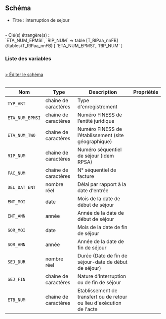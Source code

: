 ## Schéma

- Titre : interruption de sejour
<br />
- Clé(s) étrangère(s) : <br />
`ETA_NUM_EPMSI`, `RIP_NUM` => table [T_RIPaa_nnFB](/tables/T_RIPaa_nnFB) [ `ETA_NUM_EPMSI`, `RIP_NUM` ]<br />

### Liste des variables
<br />
<div>
    <a href="https://gitlab.com/healthdatahub/schema-snds/edit/master/schemas/PMSI/PMSI%20RIM-P/T_RIPaa_nnFI.json"  
    arget="_blank" rel="noopener noreferrer">> Éditer le schéma</a>
    <OutboundLink />
</div>
<br />

Nom|Type|Description|Propriétés
-|-|-|-
`TYP_ART`|chaîne de caractères|Type d&#x27;enregistrement||
`ETA_NUM_EPMSI`|chaîne de caractères|Numéro FINESS de l’entité juridique||
`ETA_NUM_TWO`|chaîne de caractères|Numéro FINESS de l’établissement (site géographique)||
`RIP_NUM`|chaîne de caractères|Numéro séquentiel de séjour (idem RPSA)||
`FAC_NUM`|chaîne de caractères|N° séquentiel de facture||
`DEL_DAT_ENT`|nombre réel|Délai par rapport à la date d&#x27;entrée||
`ENT_MOI`|date|Mois de la date de début de séjour||
`ENT_ANN`|année|Année de la date de début de séjour||
`SOR_MOI`|date|Mois de la date de fin de séjour||
`SOR_ANN`|année|Année de la date de fin de séjour||
`SEJ_DUR`|nombre réel|Durée (Date de fin de séjour-date de début de séjour)||
`SEJ_FIN`|chaîne de caractères|Nature d&#x27;interruption ou de fin de séjour||
`ETB_NUM`|chaîne de caractères|Etablissement de transfert ou de retour ou lieu d&#x27;exécution de l&#x27;acte||

